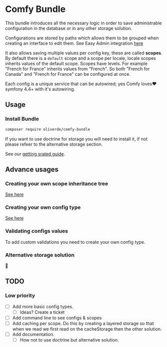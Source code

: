 # Comfy Bundle

This bundle introduces all the necessary logic in order to save administrable configuration in the database or in any 
other storage solution.

Configurations are stored by paths which allows them to be grouped when creating an interface to edit them. 
See Easy Admin integration [here](https://github.com/oliverde8/comfyEasyAdminBundle)

It also allows saving multiple values per config key, these are called **scopes**. By default there is a `default` 
scope and a scope per locale, locale scopes inherits values of the default scope. Scopes have levels. For example 
"French for France" inherits values from "French". So both "French for Canada" and "French for France" can be configured at once.

Each config is a unique service that can be autowired; yes Comfy loves:heart: symfony 4.4+ with it's autowiring. 

## Usage

### Install Bundle

```sh
composer require oliverde/comfy-bundle
```

If you want to use doctrine for storage you will need to install it, if not please refeer to the alternative storage section.

See our [getting srated guide](docs/getting-started.md).

## Advance usages

### Creating your own scope inheritance tree

[See here](docs/scope-resolver.md)

### Creating your own config type

[See here](docs/custom-config.md)

### Validating configs values

To add custom validations you need to create your own config type.

### Alternative storage solution

:construction:

## TODO

  
### Low priority
- [ ] Add more basic config types.
  - [ ] Ideas? Create a ticket
- [ ] Add command line to see configs & scopes
- [ ] Add caching per scope. Do this by creating a layered storage so that when we read we first read on the cacheStorage then the other solution.
- [ ] Add documentation.
  - [ ] How not to use doctrine but alternative solution.
